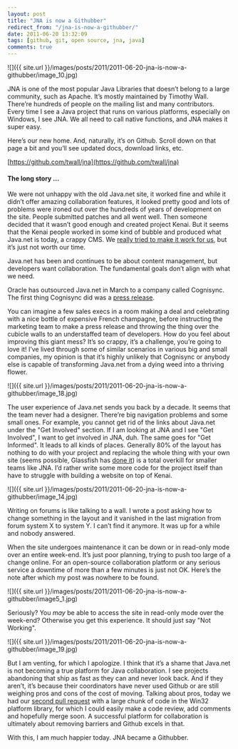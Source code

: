 ```yaml
---
layout: post
title: "JNA is now a Githubber"
redirect_from: "/jna-is-now-a-githubber/"
date: 2011-06-20 13:32:09
tags: [github, git, open source, jna, java]
comments: true
---
```

![]({{ site.url }}/images/posts/2011/2011-06-20-jna-is-now-a-githubber/image_10.jpg)

JNA is one of the most popular Java Libraries that doesn’t belong to a large community, such as Apache. It’s mostly maintained by Timothy Wall. There’re hundreds of people on the mailing list and many contributors. Every time I see a Java project that runs on various platforms, especially on Windows, I see JNA. We all need to call native functions, and JNA makes it super easy.

Here’s our new home. And, naturally, it’s on Github. Scroll down on that page a bit and you’ll see updated docs, download links, etc.

[https://github.com/twall/jna](https://github.com/twall/jna)

#### The long story ...

We were not unhappy with the old Java.net site, it worked fine and while it didn’t offer amazing collaboration features, it looked pretty good and lots of problems were ironed out over the hundreds of years of development on the site. People submitted patches and all went well. Then someone decided that it wasn’t good enough and created project Kenai. But it seems that the Kenai people worked in some kind of bubble and produced what Java.net is today, a crappy CMS. We [really tried to make it work for us](/jna-coming-back-to-life-on-kenai-and-a-word-on-github), but it’s just not worth our time.

Java.net has been and continues to be about content management, but developers want collaboration. The fundamental goals don’t align with what we need.

Oracle has outsourced Java.net in March to a company called Cognisync. The first thing Cognisync did was a [press release](http://www.cognisync.com/news/company/03_01_11_javanet).

You can imagine a few sales execs in a room making a deal and celebrating with a nice bottle of expensive French champagne, before instructing the marketing team to make a press release and throwing the thing over the cubicle walls to an understaffed team of developers. How do you feel about improving this giant mess? It’s so crappy, it’s a challenge, you’re going to love it! I’ve lived through some of similar scenarios in various big and small companies, my opinion is that it’s highly unlikely that Cognisync or anybody else is capable of transforming Java.net from a dying weed into a thriving flower.

![]({{ site.url }}/images/posts/2011/2011-06-20-jna-is-now-a-githubber/image_18.jpg)

The user experience of Java.net sends you back by a decade. It seems that the team never had a designer. There’re big navigation problems and some small ones. For example, you cannot get rid of the links about Java.net under the "Get Involved" section. If I am looking at JNA and I see "Get Involved", I want to get involved in JNA, duh. The same goes for "Get Informed". It leads to all kinds of places. Generally 80% of the layout has nothing to do with your project and replacing the whole thing with your own site (seems possible, Glassfish has [done it](http://glassfish.java.net/)) is a total overkill for smaller teams like JNA. I’d rather write some more code for the project itself than have to struggle with building a website on top of Kenai.

![]({{ site.url }}/images/posts/2011/2011-06-20-jna-is-now-a-githubber/image_14.jpg)

Writing on forums is like talking to a wall. I wrote a post asking how to change something in the layout and it vanished in the last migration from forum system X to system Y. I can’t find it anymore. It was up for a while and nobody answered.

When the site undergoes maintenance it can be down or in read-only mode over an entire week-end. It’s just poor planning, trying to push too large of a change online. For an open-source collaboration platform or any serious service a downtime of more than a few minutes is just not OK. Here’s the note after which my post was nowhere to be found.

![]({{ site.url }}/images/posts/2011/2011-06-20-jna-is-now-a-githubber/image5_1.jpg)

Seriously? You _may_ be able to access the site in read-only mode over the week-end? Otherwise you get this experience.  It should just say "Not Working".

![]({{ site.url }}/images/posts/2011/2011-06-20-jna-is-now-a-githubber/image_19.jpg)

But I am venting, for which I apologize. I think that it’s a shame that Java.net is not becoming a true platform for Java collaboration. I see projects abandoning that ship as fast as they can and never look back. And if they aren’t, it’s because their coordinators have never used Github or are still weighing pros and cons of the cost of moving. Talking about pros, today we had our [second pull request](https://github.com/twall/jna/pull/2) with a large chunk of code in the Win32 platform library, for which I could easily make a code review, add comments and hopefully merge soon. A successful platform for collaboration is ultimately about removing barriers and Github excels in that.

With this, I am much happier today. JNA became a Githubber.
